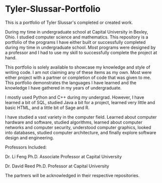 # Tyler-Slussar-Portfolio
This is a portfolio of Tyler Slussar's completed or created work.

During my time in undergraduate school at Capital University in Bexley, Ohio. I studied computer science and mathematics. This repository 
is a portfolio of the programs I have either built or successfully completed during my time in undergraduate school. Most programs were 
designed by a professor and I had to use my skill to successfully complete the project at hand. 

This portfolio is solely available to showcase my knowledge and style of writing code. I am not claiming any of these items as my own. Most were either project with a partner or completion of code that was given to me. This portfolio demonstrates the languages I have learned and the knowledge I have gathered in my years of undergraduate.

I mostly used Python and C++ during my undergrad. However, I have learned a bit of SQL, studied Java a bit for a project, learned very little and
basic HTML, and a little bit of Sage and R.

I have studied a vast variety in the computer field. Learned about computer hardware and software, studied algorithms, learned about
computer networks and computer security, understood computer graphics, looked into databases, studied computer architecture, and finally
explore software design and engineering.

Professors Included:

Dr. Li Feng Ph.D. Associate Professor at Capital University

Dr. David Reed Ph.D. Professor at Capital University

The partners will be acknowledged in their respective repositories.
